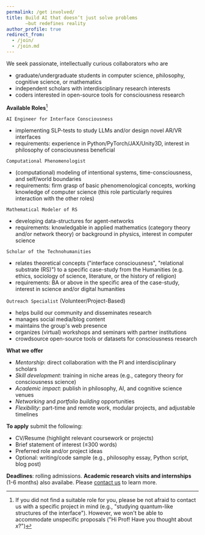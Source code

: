 ```yaml
---
permalink: /get involved/
title: Build AI that doesn’t just solve problems
       —but redefines reality 
author_profile: true
redirect_from: 
  - /join/
  - /join.md
---
```


<p> </p>
<p> </p>
We seek passionate, intellectually curious collaborators who are 

* graduate/undergraduate students in computer science, philosophy, cognitive science, or mathematics
* independent scholars with interdisciplinary research interests
* coders interested in open-source tools for consciousness research

**Available Roles**[^1]
 
`AI Engineer for Interface Consciousness`
  * implementing SLP-tests to study LLMs and/or design novel AR/VR interfaces
  * requirements: experience in Python/PyTorch/JAX/Unity3D, interest in philosophy of consciousness beneficial 

`Computational Phenomenologist`
  * (computational) modeling of intentional systems, time-consciousness, and self/world boundaries 
  * requirements: firm grasp of basic phenomenological concepts, working knowledge of computer science (this role particularly requires interaction with the other roles)

`Mathematical Modeler of RS`
  * developing data-structures for agent-networks
  * requirements: knowledgable in applied mathematics (category theory and/or network theory) or background in physics, interest in computer science
    
`Scholar of the Technohumanities` 
  * relates theoretical concepts ("interface consciousness", "relational substrate (RS)") to a specific case-study from the Humanities (e.g. ethics, sociology of science, literature, or the history of religion)
  * requirements: BA or above in the specific area of the case-study, interest in science and/or digital humanities

`Outreach Specialist` (Volunteer/Project-Based)
  * helps build our community and disseminates research
  * manages social media/blog content 
  * maintains the group's web presence
  * organizes (virtual) workshops and seminars with partner institutions
  * crowdsource open-source tools or datasets for consciousness research

**What we offer**

* _Mentorship_: direct collaboration with the PI and interdisciplinary scholars
* _Skill development_: training in niche areas (e.g., category theory for consciousness science)
* _Academic impact_: publish in philosophy, AI, and cognitive science venues
* _Networking_ and _portfolio building_ opportunities
* _Flexibility_: part-time and remote work, modular projects, and adjustable timelines

**To apply** submit the following:

* CV/Resume (highlight relevant coursework or projects)
* Brief statement of interest (≤300 words)
* Preferred role and/or project ideas
* Optional: writing/code sample (e.g., philosophy essay, Python script, blog post)

[^1]: If you did not find a suitable role for you, please be not afraid to contact us with a specific project in mind (e.g., "studying quantum-like structures of the interface"). However, we won't be able to accommodate unspecific proposals ("Hi Prof! Have you thought about _x_?")

**Deadlines**: rolling admissions. **Academic research visits and internships** (1-6 months) also availabe. Please [contact us](mailto:robert.prentner@amcs.science) to learn more.
